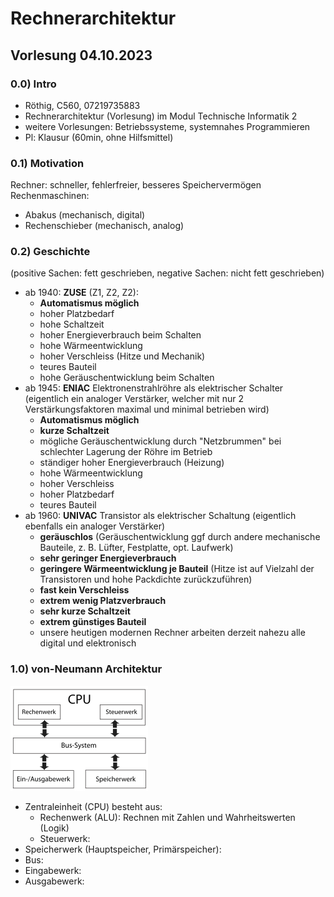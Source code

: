 # Rechnerarchitektur

## Vorlesung 04.10.2023

### 0.0)  Intro

- Röthig, C560, 07219735883
- Rechnerarchitektur (Vorlesung) im Modul Technische Informatik 2
- weitere Vorlesungen: Betriebssysteme, systemnahes Programmieren
- Pl: Klausur (60min, ohne Hilfsmittel)

### 0.1) Motivation

Rechner: schneller, fehlerfreier, besseres Speichervermögen
Rechenmaschinen:

- Abakus (mechanisch, digital)
- Rechenschieber (mechanisch, analog)

### 0.2) Geschichte

(positive Sachen: fett geschrieben, negative Sachen: nicht fett geschrieben)

- ab 1940: **ZUSE** (Z1, Z2, Z2):
    + **Automatismus möglich**
    + hoher Platzbedarf
    + hohe Schaltzeit
    + hoher Energieverbrauch beim Schalten
    + hohe Wärmeentwicklung
    + hoher Verschleiss (Hitze und Mechanik)
    + teures Bauteil
    + hohe Geräuschentwicklung beim Schalten
- ab 1945: **ENIAC** Elektronenstrahlröhre als elektrischer Schalter (eigentlich ein analoger Verstärker, welcher mit
  nur 2 Verstärkungsfaktoren maximal und minimal betrieben wird)
    + **Automatismus möglich**
    + **kurze Schaltzeit**
    + mögliche Geräuschentwicklung durch "Netzbrummen" bei schlechter Lagerung der Röhre im Betrieb
    + ständiger hoher Energieverbrauch (Heizung)
    + hohe Wärmeentwicklung
    + hoher Verschleiss
    + hoher Platzbedarf
    + teures Bauteil
- ab 1960: **UNIVAC** Transistor als elektrischer Schaltung (eigentlich ebenfalls ein analoger Verstärker)
    + **geräuschlos** (Geräuschentwicklung ggf durch andere mechanische Bauteile, z. B. Lüfter, Festplatte, opt.
      Laufwerk)
    + **sehr geringer Energieverbrauch**
    + **geringere Wärmeentwicklung je Bauteil** (Hitze ist auf Vielzahl der Transistoren und hohe Packdichte
      zurückzuführen)
    + **fast kein Verschleiss**
    + **extrem wenig Platzverbrauch**
    + **sehr kurze Schaltzeit**
    + **extrem günstiges Bauteil**
    + unsere heutigen modernen Rechner arbeiten derzeit nahezu alle digital und elektronisch

### 1.0) von-Neumann Architektur

![von Neumann Architektur Grafik](bilder/vonNeumann.png "Grafik")

- Zentraleinheit (CPU) besteht aus:
    + Rechenwerk (ALU): Rechnen mit Zahlen und Wahrheitswerten (Logik)
    + Steuerwerk:
- Speicherwerk (Hauptspeicher, Primärspeicher):
- Bus:
- Eingabewerk:
- Ausgabewerk:
